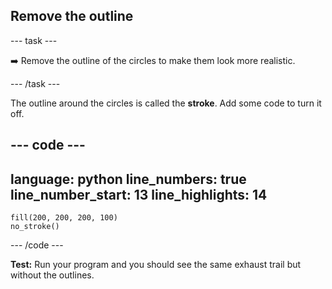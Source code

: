 <h2 class="c-project-heading--task">Remove the outline</h2>

--- task ---

➡️ Remove the outline of the circles to make them look more realistic.

--- /task ---

The outline around the circles is called the **stroke**. Add some code to turn it off. 

--- code ---
---
language: python
line_numbers: true
line_number_start: 13
line_highlights: 14
---

    fill(200, 200, 200, 100) 
    no_stroke()
    

--- /code ---


**Test:** Run your program and you should see the same exhaust trail but without the outlines. 
